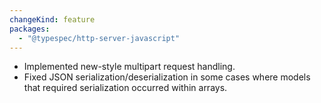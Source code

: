 ```yaml
---
changeKind: feature
packages:
  - "@typespec/http-server-javascript"
---
```


- Implemented new-style multipart request handling.
- Fixed JSON serialization/deserialization in some cases where models that required serialization occurred within arrays.
